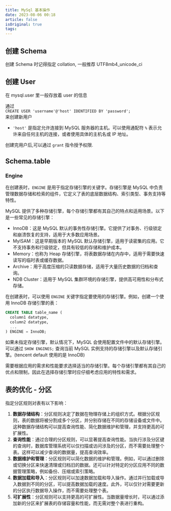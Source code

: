 ```yaml
---
title: MySql 基本操作
date: 2023-08-06 00:18
article: false
isOriginal: true
tags: 
---
```


## 创建 Schema

创建 Schema 时记得指定 collation, 一般推荐 UTF8mb4_unicode_ci

## 创建 User

在 mysql.user 里一般存放着 user 的信息

通过  
`CREATE USER 'username'@'host' IDENTIFIED BY 'password';`  
来创建新用户

- `'host'` 是指定允许连接到 MySQL 服务器的主机。可以使用通配符 `%` 表示允许来自任何主机的连接，或者使用具体的主机名或 IP 地址。

创建完用户后,可以通过 `grant` 指令授予权限.

## Schema.table
### Engine

在创建表时，`ENGINE` 是用于指定存储引擎的关键字。存储引擎是 MySQL 中负责管理数据存储和检索的组件，它定义了表的底层数据结构、索引类型、事务支持等特性。

MySQL 提供了多种存储引擎，每个存储引擎都有其自己的特点和适用场景。以下是一些常见的存储引擎：

- InnoDB：这是 MySQL 默认的事务性存储引擎。它提供了对事务、行级锁定和崩溃恢复的支持，适用于大多数应用场景。
- MyISAM：这是早期版本的 MySQL 默认存储引擎，适用于读密集的应用。它不支持事务和行级锁定，但具有较低的存储和维护成本。
- Memory：也称为 Heap 存储引擎，将表数据存储在内存中，适用于需要快速读写的临时表或缓存数据。
- Archive：用于高度压缩的只读数据存储，适用于大量历史数据的归档和查询。
- NDB Cluster：适用于 MySQL 集群环境的存储引擎，提供高可用性和分布式存储。

在创建表时，可以使用 `ENGINE` 关键字指定要使用的存储引擎。例如，创建一个使用 InnoDB 存储引擎的表：

```sql
CREATE TABLE table_name (
  column1 datatype,
  column2 datatype,
  ...
) ENGINE = InnoDB;
```

如果未指定存储引擎，默认情况下，MySQL 会使用配置文件中的默认存储引擎。可以通过 `SHOW ENGINES;` 查询当前 MySQL 实例支持的存储引擎以及默认存储引擎。(tencent default 使用的是 InnoDB)

需要根据应用的需求和性能要求选择适当的存储引擎。每个存储引擎都有其自己的优点和限制，因此在选择存储引擎时应仔细考虑应用的特性和需求。

## 表的优化 - 分区

指定分区规则对表有以下影响：

1. **数据存储结构**：分区规则决定了数据在物理存储上的组织方式。根据分区规则，表的数据将被分割成多个分区，并分别存储在不同的存储设备或文件中。这种数据存储结构可以提高查询性能、简化数据维护和管理，并支持更高的可扩展性。
2. **查询性能**：通过合理的分区规则，可以显著提高查询性能。当执行涉及分区键的查询时，数据库管理系统可以仅扫描或访问涉及的分区，而不需要处理整个表。这样可以减少查询的数据量，提高查询效率。
3. **数据维护和管理**：分区规则可以简化数据的维护和管理。例如，可以通过删除或切换分区来快速清理或归档旧的数据。还可以针对特定的分区应用不同的数据管理策略，例如备份、压缩或索引策略。
4. **数据加载和导入**：分区规则可以加速数据加载和导入操作。通过并行加载或导入数据到不同的分区，可以提高数据加载的速度。此外，可以仅针对需要更新的分区执行数据导入操作，而不需要处理整个表。
5. **可扩展性**：分区规则可以支持更高的可扩展性。当数据量增长时，可以通过添加新的分区来扩展表的存储容量和性能，而无需对整个表进行重构。
